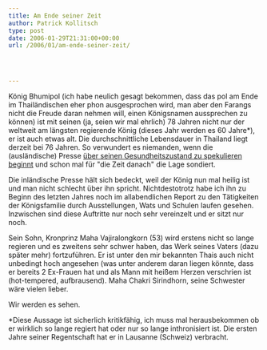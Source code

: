 ```yaml
---
title: Am Ende seiner Zeit
author: Patrick Kollitsch
type: post
date: 2006-01-29T21:31:00+00:00
url: /2006/01/am-ende-seiner-zeit/




---
```

König Bhumipol (ich habe neulich gesagt bekommen, dass das pol am Ende im Thailändischen eher phon ausgesprochen wird, man aber den Farangs nicht die Freude daran nehmen will, einen Königsnamen aussprechen zu können) ist mit seinen (ja, seien wir mal ehrlich) 78 Jahren nicht nur der weltweit am längsten regierende König (dieses Jahr werden es 60 Jahre*), er ist auch etwas alt. Die durchschnittliche Lebensdauer in Thailand liegt derzeit bei 76 Jahren. So verwundert es niemanden, wenn die (ausländische) Presse [über seinen Gesundheitszustand zu spekulieren beginnt][1] und schon mal für "die Zeit danach" die Lage sondiert.

Die inländische Presse hält sich bedeckt, weil der König nun mal heilig ist und man nicht schlecht über ihn spricht. Nichtdestotrotz habe ich ihn zu Beginn des letzten Jahres noch im allabendlichen Report zu den Tätigkeiten der Königsfamilie durch Ausstellungen, Wats und Schulen laufen gesehen. Inzwischen sind diese Auftritte nur noch sehr vereinzelt und er sitzt nur noch.

Sein Sohn, Kronprinz Maha Vajiralongkorn (53) wird erstens nicht so lange regieren und es zweitens sehr schwer haben, das Werk seines Vaters (dazu später mehr) fortzuführen. Er ist unter den mir bekannten Thais auch nicht unbedingt hoch angesehen (was unter anderem daran liegen könnte, dass er bereits 2 Ex-Frauen hat und als Mann mit heißem Herzen verschrien ist (hot-tempered, aufbrausend). Maha Chakri Sirindhorn, seine Schwester wäre vielen lieber.

Wir werden es sehen. 

*Diese Aussage ist sicherlich kritikfähig, ich muss mal herausbekommen ob er wirklich so lange regiert hat oder nur so lange inthronisiert ist. Die ersten Jahre seiner Regentschaft hat er in Lausanne (Schweiz) verbracht.

 [1]: http://www.wpherald.com/storyview.php?StoryID=20060127-105202-6217r
